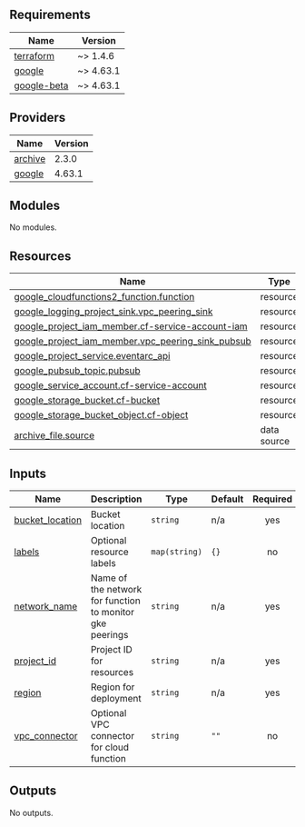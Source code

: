 <!-- BEGIN_TF_DOCS -->
## Requirements

| Name | Version |
|------|---------|
| <a name="requirement_terraform"></a> [terraform](#requirement\_terraform) | ~> 1.4.6 |
| <a name="requirement_google"></a> [google](#requirement\_google) | ~> 4.63.1 |
| <a name="requirement_google-beta"></a> [google-beta](#requirement\_google-beta) | ~> 4.63.1 |

## Providers

| Name | Version |
|------|---------|
| <a name="provider_archive"></a> [archive](#provider\_archive) | 2.3.0 |
| <a name="provider_google"></a> [google](#provider\_google) | 4.63.1 |

## Modules

No modules.

## Resources

| Name | Type |
|------|------|
| [google_cloudfunctions2_function.function](https://registry.terraform.io/providers/hashicorp/google/latest/docs/resources/cloudfunctions2_function) | resource |
| [google_logging_project_sink.vpc_peering_sink](https://registry.terraform.io/providers/hashicorp/google/latest/docs/resources/logging_project_sink) | resource |
| [google_project_iam_member.cf-service-account-iam](https://registry.terraform.io/providers/hashicorp/google/latest/docs/resources/project_iam_member) | resource |
| [google_project_iam_member.vpc_peering_sink_pubsub](https://registry.terraform.io/providers/hashicorp/google/latest/docs/resources/project_iam_member) | resource |
| [google_project_service.eventarc_api](https://registry.terraform.io/providers/hashicorp/google/latest/docs/resources/project_service) | resource |
| [google_pubsub_topic.pubsub](https://registry.terraform.io/providers/hashicorp/google/latest/docs/resources/pubsub_topic) | resource |
| [google_service_account.cf-service-account](https://registry.terraform.io/providers/hashicorp/google/latest/docs/resources/service_account) | resource |
| [google_storage_bucket.cf-bucket](https://registry.terraform.io/providers/hashicorp/google/latest/docs/resources/storage_bucket) | resource |
| [google_storage_bucket_object.cf-object](https://registry.terraform.io/providers/hashicorp/google/latest/docs/resources/storage_bucket_object) | resource |
| [archive_file.source](https://registry.terraform.io/providers/hashicorp/archive/latest/docs/data-sources/file) | data source |

## Inputs

| Name | Description | Type | Default | Required |
|------|-------------|------|---------|:--------:|
| <a name="input_bucket_location"></a> [bucket\_location](#input\_bucket\_location) | Bucket location | `string` | n/a | yes |
| <a name="input_labels"></a> [labels](#input\_labels) | Optional resource labels | `map(string)` | `{}` | no |
| <a name="input_network_name"></a> [network\_name](#input\_network\_name) | Name of the network for function to monitor gke peerings | `string` | n/a | yes |
| <a name="input_project_id"></a> [project\_id](#input\_project\_id) | Project ID for resources | `string` | n/a | yes |
| <a name="input_region"></a> [region](#input\_region) | Region for deployment | `string` | n/a | yes |
| <a name="input_vpc_connector"></a> [vpc\_connector](#input\_vpc\_connector) | Optional VPC connector for cloud function | `string` | `""` | no |

## Outputs

No outputs.
<!-- END_TF_DOCS -->